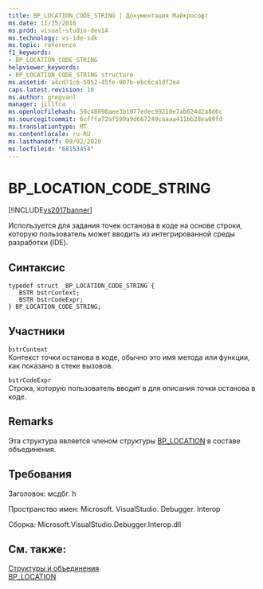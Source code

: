```yaml
---
title: BP_LOCATION_CODE_STRING | Документация Майкрософт
ms.date: 11/15/2016
ms.prod: visual-studio-dev14
ms.technology: vs-ide-sdk
ms.topic: reference
f1_keywords:
- BP_LOCATION_CODE_STRING
helpviewer_keywords:
- BP_LOCATION_CODE_STRING structure
ms.assetid: a4cd71c6-5052-45fe-907b-ebc6ca1df2e4
caps.latest.revision: 10
ms.author: gregvanl
manager: jillfra
ms.openlocfilehash: 50c48098aee3b1077edec99210e7ab624d2a8d6c
ms.sourcegitcommit: 6cfffa72af599a9d667249caaaa411bb28ea69fd
ms.translationtype: MT
ms.contentlocale: ru-RU
ms.lasthandoff: 09/02/2020
ms.locfileid: "68153454"
---
```

# <a name="bp_location_code_string"></a>BP_LOCATION_CODE_STRING
[!INCLUDE[vs2017banner](../../../includes/vs2017banner.md)]

Используется для задания точек останова в коде на основе строки, которую пользователь может вводить из интегрированной среды разработки (IDE).  
  
## <a name="syntax"></a>Синтаксис  
  
```cpp#  
typedef struct _BP_LOCATION_CODE_STRING {   
   BSTR bstrContext;  
   BSTR bstrCodeExpr;  
} BP_LOCATION_CODE_STRING;  
```  
  
## <a name="members"></a>Участники  
 `bstrContext`  
 Контекст точки останова в коде, обычно это имя метода или функции, как показано в стеке вызовов.  
  
 `bstrCodeExpr`  
 Строка, которую пользователь вводит в для описания точки останова в коде.  
  
## <a name="remarks"></a>Remarks  
 Эта структура является членом структуры [BP_LOCATION](../../../extensibility/debugger/reference/bp-location.md) в составе объединения.  
  
## <a name="requirements"></a>Требования  
 Заголовок: мсдбг. h  
  
 Пространство имен: Microsoft. VisualStudio. Debugger. Interop  
  
 Сборка: Microsoft.VisualStudio.Debugger.Interop.dll  
  
## <a name="see-also"></a>См. также:  
 [Структуры и объединения](../../../extensibility/debugger/reference/structures-and-unions.md)   
 [BP_LOCATION](../../../extensibility/debugger/reference/bp-location.md)
